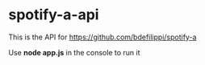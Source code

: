 # spotify-a-api

This is the API for https://github.com/bdefilippi/spotify-a

Use **node app.js** in the console to run it
